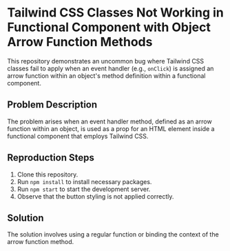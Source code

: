# Tailwind CSS Classes Not Working in Functional Component with Object Arrow Function Methods

This repository demonstrates an uncommon bug where Tailwind CSS classes fail to apply when an event handler (e.g., `onClick`) is assigned an arrow function within an object's method definition within a functional component.

## Problem Description

The problem arises when an event handler method, defined as an arrow function within an object, is used as a prop for an HTML element inside a functional component that employs Tailwind CSS.

## Reproduction Steps

1. Clone this repository.
2. Run `npm install` to install necessary packages.
3. Run `npm start` to start the development server.
4. Observe that the button styling is not applied correctly.

## Solution

The solution involves using a regular function or binding the context of the arrow function method.